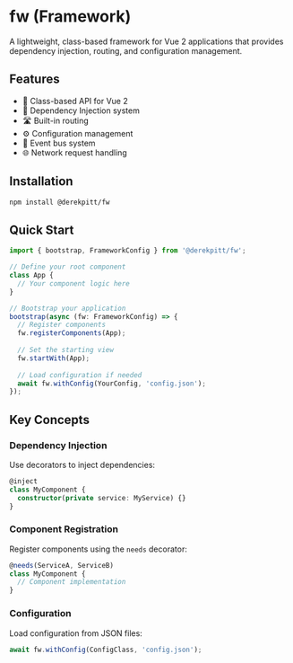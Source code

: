 # fw (Framework)

A lightweight, class-based framework for Vue 2 applications that provides dependency injection, routing, and configuration management.

## Features

- 🎯 Class-based API for Vue 2
- 🔄 Dependency Injection system
- 🛣️ Built-in routing
- ⚙️ Configuration management
- 🚌 Event bus system
- 🌐 Network request handling

## Installation

```bash
npm install @derekpitt/fw
```

## Quick Start

```typescript
import { bootstrap, FrameworkConfig } from '@derekpitt/fw';

// Define your root component
class App {
  // Your component logic here
}

// Bootstrap your application
bootstrap(async (fw: FrameworkConfig) => {
  // Register components
  fw.registerComponents(App);
  
  // Set the starting view
  fw.startWith(App);
  
  // Load configuration if needed
  await fw.withConfig(YourConfig, 'config.json');
});
```

## Key Concepts

### Dependency Injection

Use decorators to inject dependencies:

```typescript
@inject
class MyComponent {
  constructor(private service: MyService) {}
}
```

### Component Registration

Register components using the `needs` decorator:

```typescript
@needs(ServiceA, ServiceB)
class MyComponent {
  // Component implementation
}
```

### Configuration

Load configuration from JSON files:

```typescript
await fw.withConfig(ConfigClass, 'config.json');
```
